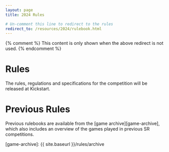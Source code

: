 ```yaml
---
layout: page
title: 2024 Rules

# Un-comment this line to redirect to the rules
redirect_to: /resources/2024/rulebook.html
---
```


{% comment %}
This content is only shown when the above redirect is not used.
{% endcomment %}

Rules
=====

The rules, regulations and specifications for the competition will be released at Kickstart.

Previous Rules
==============

Previous rulebooks are available from the [game archive][game-archive], which
also includes an overview of the games played in previous SR competitions.

[game-archive]: {{ site.baseurl }}/rules/archive
